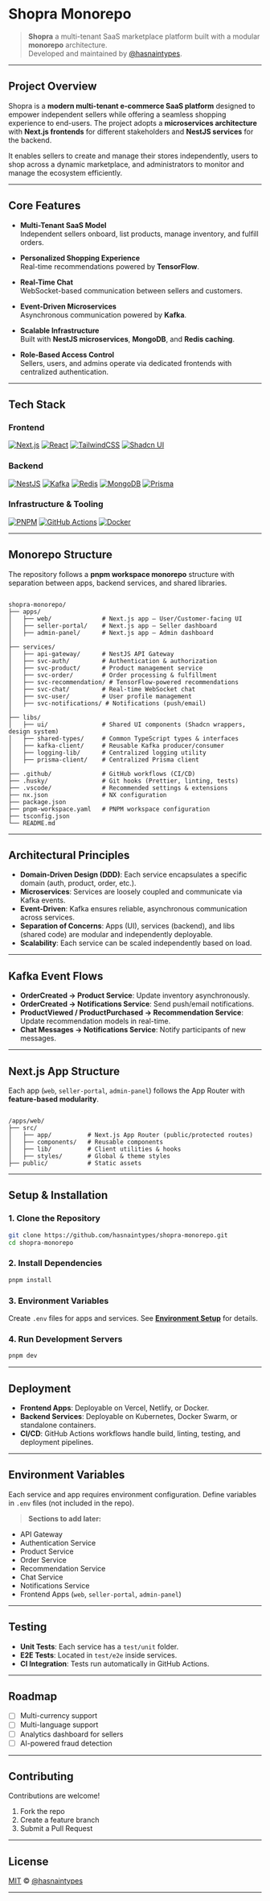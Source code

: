 # Shopra Monorepo

> **Shopra** a multi-tenant SaaS marketplace platform built with a modular **monorepo** architecture.  
> Developed and maintained by [@hasnaintypes](https://github.com/hasnaintypes).

---

## Project Overview

Shopra is a **modern multi-tenant e-commerce SaaS platform** designed to empower independent sellers while offering a seamless shopping experience to end-users. The project adopts a **microservices architecture** with **Next.js frontends** for different stakeholders and **NestJS services** for the backend.

It enables sellers to create and manage their stores independently, users to shop across a dynamic marketplace, and administrators to monitor and manage the ecosystem efficiently.

---

## Core Features

- **Multi-Tenant SaaS Model**  
  Independent sellers onboard, list products, manage inventory, and fulfill orders.

- **Personalized Shopping Experience**  
  Real-time recommendations powered by **TensorFlow**.

- **Real-Time Chat**  
  WebSocket-based communication between sellers and customers.

- **Event-Driven Microservices**  
  Asynchronous communication powered by **Kafka**.

- **Scalable Infrastructure**  
  Built with **NestJS microservices**, **MongoDB**, and **Redis caching**.

- **Role-Based Access Control**  
  Sellers, users, and admins operate via dedicated frontends with centralized authentication.

---

## Tech Stack

### Frontend

[![Next.js](https://img.shields.io/badge/Next.js-000000?style=flat&logo=next.js&logoColor=white)](https://nextjs.org/)
[![React](https://img.shields.io/badge/React-20232A?style=flat&logo=react&logoColor=61DAFB)](https://react.dev/)
[![TailwindCSS](https://img.shields.io/badge/TailwindCSS-06B6D4?style=flat&logo=tailwindcss&logoColor=white)](https://tailwindcss.com/)
[![Shadcn UI](https://img.shields.io/badge/Shadcn%20UI-000000?style=flat)](https://ui.shadcn.com/)

### Backend

[![NestJS](https://img.shields.io/badge/NestJS-E0234E?style=flat&logo=nestjs&logoColor=white)](https://nestjs.com/)
[![Kafka](https://img.shields.io/badge/Kafka-231F20?style=flat&logo=apache-kafka&logoColor=white)](https://kafka.apache.org/)
[![Redis](https://img.shields.io/badge/Redis-DC382D?style=flat&logo=redis&logoColor=white)](https://redis.io/)
[![MongoDB](https://img.shields.io/badge/MongoDB-47A248?style=flat&logo=mongodb&logoColor=white)](https://www.mongodb.com/)
[![Prisma](https://img.shields.io/badge/Prisma-2D3748?style=flat&logo=prisma&logoColor=white)](https://www.prisma.io/)

### Infrastructure & Tooling

[![PNPM](https://img.shields.io/badge/pnpm-000000?style=flat&logo=pnpm&logoColor=yellow)](https://pnpm.io/)
[![GitHub Actions](https://img.shields.io/badge/GitHub%20Actions-2088FF?style=flat&logo=github-actions&logoColor=white)](https://github.com/features/actions)
[![Docker](https://img.shields.io/badge/Docker-2496ED?style=flat&logo=docker&logoColor=white)](https://www.docker.com/)

---

## Monorepo Structure

The repository follows a **pnpm workspace monorepo** structure with separation between apps, backend services, and shared libraries.

```

shopra-monorepo/
├── apps/
│   ├── web/              # Next.js app — User/Customer-facing UI
│   ├── seller-portal/    # Next.js app — Seller dashboard
│   ├── admin-panel/      # Next.js app — Admin dashboard
│
├── services/
│   ├── api-gateway/      # NestJS API Gateway
│   ├── svc-auth/         # Authentication & authorization
│   ├── svc-product/      # Product management service
│   ├── svc-order/        # Order processing & fulfillment
│   ├── svc-recommendation/ # TensorFlow-powered recommendations
│   ├── svc-chat/         # Real-time WebSocket chat
│   ├── svc-user/         # User profile management
│   ├── svc-notifications/ # Notifications (push/email)
│
├── libs/
│   ├── ui/               # Shared UI components (Shadcn wrappers, design system)
│   ├── shared-types/     # Common TypeScript types & interfaces
│   ├── kafka-client/     # Reusable Kafka producer/consumer
│   ├── logging-lib/      # Centralized logging utility
│   ├── prisma-client/    # Centralized Prisma client
│
├── .github/              # GitHub workflows (CI/CD)
├── .husky/               # Git hooks (Prettier, linting, tests)
├── .vscode/              # Recommended settings & extensions
├── nx.json               # NX configuration
├── package.json
├── pnpm-workspace.yaml   # PNPM workspace configuration
├── tsconfig.json
└── README.md

```

---

## Architectural Principles

- **Domain-Driven Design (DDD)**: Each service encapsulates a specific domain (auth, product, order, etc.).
- **Microservices**: Services are loosely coupled and communicate via Kafka events.
- **Event-Driven**: Kafka ensures reliable, asynchronous communication across services.
- **Separation of Concerns**: Apps (UI), services (backend), and libs (shared code) are modular and independently deployable.
- **Scalability**: Each service can be scaled independently based on load.

---

## Kafka Event Flows

- **OrderCreated → Product Service**: Update inventory asynchronously.
- **OrderCreated → Notifications Service**: Send push/email notifications.
- **ProductViewed / ProductPurchased → Recommendation Service**: Update recommendation models in real-time.
- **Chat Messages → Notifications Service**: Notify participants of new messages.

---

## Next.js App Structure

Each app (`web`, `seller-portal`, `admin-panel`) follows the App Router with **feature-based modularity**.

```

/apps/web/
├── src/
│   ├── app/          # Next.js App Router (public/protected routes)
│   ├── components/   # Reusable components
│   ├── lib/          # Client utilities & hooks
│   ├── styles/       # Global & theme styles
├── public/           # Static assets

```

---

## Setup & Installation

### 1. Clone the Repository

```bash
git clone https://github.com/hasnaintypes/shopra-monorepo.git
cd shopra-monorepo
```

### 2. Install Dependencies

```bash
pnpm install
```

### 3. Environment Variables

Create `.env` files for apps and services.
See **[Environment Setup](#-environment-variables)** for details.

### 4. Run Development Servers

```bash
pnpm dev
```

---

## Deployment

- **Frontend Apps**: Deployable on Vercel, Netlify, or Docker.
- **Backend Services**: Deployable on Kubernetes, Docker Swarm, or standalone containers.
- **CI/CD**: GitHub Actions workflows handle build, linting, testing, and deployment pipelines.

---

## Environment Variables

Each service and app requires environment configuration.
Define variables in `.env` files (not included in the repo).

> **Sections to add later:**

- API Gateway
- Authentication Service
- Product Service
- Order Service
- Recommendation Service
- Chat Service
- Notifications Service
- Frontend Apps (`web`, `seller-portal`, `admin-panel`)

---

## Testing

- **Unit Tests**: Each service has a `test/unit` folder.
- **E2E Tests**: Located in `test/e2e` inside services.
- **CI Integration**: Tests run automatically in GitHub Actions.

---

## Roadmap

- [ ] Multi-currency support
- [ ] Multi-language support
- [ ] Analytics dashboard for sellers
- [ ] AI-powered fraud detection

---

## Contributing

Contributions are welcome!

1. Fork the repo
2. Create a feature branch
3. Submit a Pull Request

---

## License

[MIT](./LICENSE) © [@hasnaintypes](https://github.com/hasnaintypes)

---
